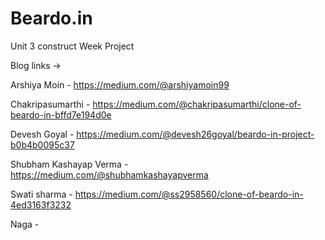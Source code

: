 # Beardo.in
 Unit 3 construct Week Project

Blog links ->

Arshiya Moin - https://medium.com/@arshiyamoin99

Chakripasumarthi - https://medium.com/@chakripasumarthi/clone-of-beardo-in-bffd7e194d0e

Devesh Goyal - https://medium.com/@devesh26goyal/beardo-in-project-b0b4b0095c37

Shubham Kashayap Verma - https://medium.com/@shubhamkashayapverma

Swati sharma - https://medium.com/@ss2958560/clone-of-beardo-in-4ed3163f3232

Naga -



